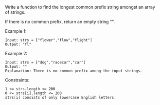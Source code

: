 Write a function to find the longest common prefix string amongst an array of strings.<br>

If there is no common prefix, return an empty string "".<br>

Example 1:

    Input: strs = ["flower","flow","flight"]
    Output: "fl"

Example 2:

    Input: strs = ["dog","racecar","car"]
    Output: ""
    Explanation: There is no common prefix among the input strings.

Constraints:

    1 <= strs.length <= 200
    0 <= strs[i].length <= 200
    strs[i] consists of only lowercase English letters.
